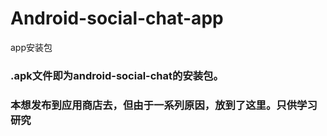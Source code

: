 # Android-social-chat-app
app安装包

### .apk文件即为android-social-chat的安装包。
### 本想发布到应用商店去，但由于一系列原因，放到了这里。只供学习研究
